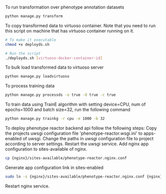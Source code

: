 To run transformation over phenotype annotation datasets
```sh
python manage.py transform
```
To copy transformed data to virtuoso container. Note that you need to run this script on machine that has virtuoso container running on it.
```sh
# To make it executable
chmod +x deployds.sh

# Run the script
./deployds.sh [virtuoso-docker-container-id] 
```
To bulk load transformed data to virtuoso server
```sh
python manage.py loadvirtuoso
```
To process training data
```sh
python manage.py processds -o true -d true -c true
```
To train data using TrainE algorithm with setting  device=CPU, num of epochs=1000 and batch size=32, run the following command
```sh
python manage.py trainkg -r cpu -e 1000 -b 32
```

To deploy phenotype reactor backend api follow the following steps:
Copy the projects uwsgi configuration file 'phenotype-reactor.wsgi.ini' to apps-enabled of uwsgi.
Change the paths in uwsgi configuration file to project according to server settings.
Restart the uwsgi service. 
Add nginx app configuration to sites-available of nginx.
```sh
cp {nginx}/sites-available/phenotype-reactor.nginx.conf
```
Generate app configuration link in sites-enabled
```sh
sudo ln -s {nginx}/sites-available/phenotype-reactor.nginx.conf {nginx}/etc/nginx/sites-enabled
```
Restart nginx service.